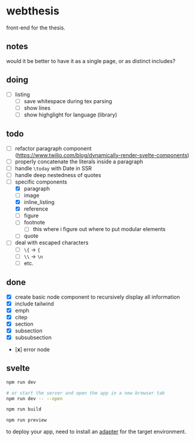 # webthesis

front-end for the thesis.

## notes

would it be better to have it as a single page, or as distinct includes?

## doing

- [ ] listing
  - [ ] save whitespace during tex parsing
  - [ ] show lines
  - [ ] show highglight for language (library)

## todo

- [ ] refactor paragraph component (https://www.twilio.com/blog/dynamically-render-svelte-components)
- [ ] properly concatenate the literals inside a paragraph
- [ ] handle `\today` with Date in SSR
- [ ] handle deep nestedness of quotes
- [ ] specific components
  - [x] paragraph
  - [ ] image
  - [x] inline_listing
  - [x] reference
  - [ ] figure
  - [ ] footnote
    - [ ] this where i figure out where to put modular elements
  - [ ] quote
- [ ] deal with escaped characters
  - [ ] `\{` -> `{`
  - [ ] `\\` -> `\n`
  - [ ] etc.

## done

- [x] create basic node component to recursively display all information
- [x] include tailwind
- [x] emph
- [x] citep
- [x] section
- [x] subsection
- [x] subsubsection
- [**x**] error node


## svelte

```bash
npm run dev

# or start the server and open the app in a new browser tab
npm run dev -- --open

npm run build

npm run preview
```

to deploy your app, need to install an [adapter](https://kit.svelte.dev/docs/adapters) for the target environment.
